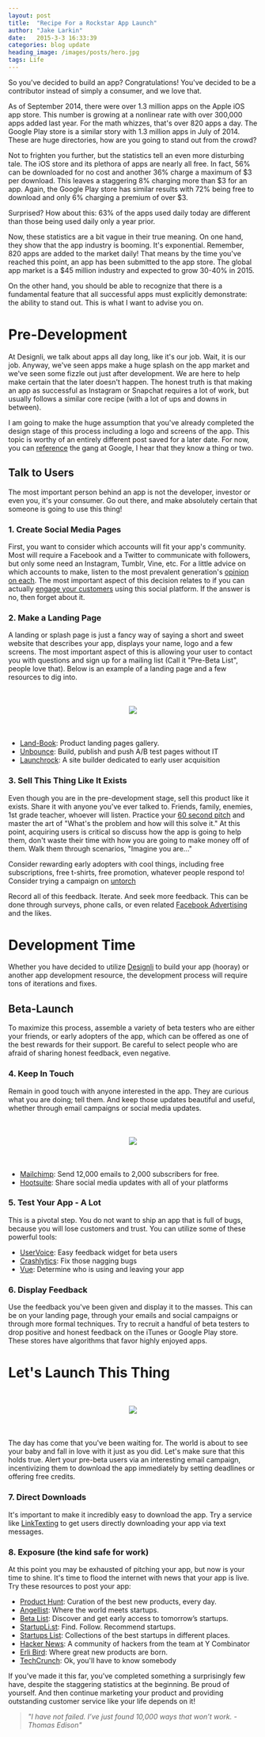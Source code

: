 ```yaml
---
layout: post
title:  "Recipe For a Rockstar App Launch"
author: "Jake Larkin"
date:   2015-3-3 16:33:39
categories: blog update
heading_image: /images/posts/hero.jpg
tags: Life
---
```

So you've decided to build an app? Congratulations! You've decided to be a contributor instead of simply a consumer, and we love that.

As of September 2014, there were over 1.3 million apps on the Apple iOS app store. This number is growing at a nonlinear rate with over 300,000 apps added last year. For the math whizzes, that's over 820 apps a day. The Google Play store is a similar story with 1.3 million apps in July of 2014. These are huge directories, how are you going to stand out from the crowd?

Not to frighten you further, but the statistics tell an even more disturbing tale. The iOS store and its plethora of apps are nearly all free. In fact, 56% can be downloaded for no cost and another 36% charge a maximum of $3 per download. This leaves a staggering 8% charging more than $3 for an app. Again, the Google Play store has similar results with 72% being free to download and only 6% charging a premium of over $3.

Surprised? How about this: 63% of the apps used daily today are different than those being used daily only a year prior.

Now, these statistics are a bit vague in their true meaning. On one hand, they show that the app industry is booming. It's exponential. Remember, 820 apps are added to the market daily! That means by the time you've reached this point, an app has been submitted to the app store. The global app market is a $45 million industry and expected to grow 30-40% in 2015.

On the other hand, you should be able to recognize that there is a fundamental feature that all successful apps must explicitly demonstrate: the ability to stand out. This is what I want to advise you on.

# Pre-Development

At Designli, we talk about apps all day long, like it's our job. Wait, it is our job. Anyway, we've seen apps make a huge splash on the app market and we've seen some fizzle out just after development. We are here to help make certain that the later doesn't happen. The honest truth is that making an app as successful as Instagram or Snapchat requires a lot of work, but usually follows a similar core recipe (with a lot of ups and downs in between).

I am going to make the huge assumption that you've already completed the design stage of this process including a logo and screens of the app. This topic is worthy of an entirely different post saved for a later date. For now, you can [reference](https://www.gv.com/design/) the gang at Google, I hear that they know a thing or two.

## Talk to Users

The most important person behind an app is not the developer, investor or even you, it's your consumer. Go out there, and make absolutely certain that someone is going to use this thing!

### 1. Create Social Media Pages

First, you want to consider which accounts will fit your app's community. Most will require a Facebook and a Twitter to communicate with followers, but only some need an Instagram, Tumblr, Vine, etc. For a little advice on which accounts to make, listen to the most prevalent generation's [opinion on each](https://medium.com/backchannel/a-teenagers-view-on-social-media-1df945c09ac6). The most important aspect of this decision relates to if you can actually [engage your customers](http://blog.hubspot.com/blog/tabid/6307/bid/29272/5-Awesome-Examples-of-Engaging-Social-Media-Campaigns.aspx) using this social platform. If the answer is no, then forget about it.

### 2. Make a Landing Page

A landing or splash page is just a fancy way of saying a short and sweet website that describes your app, displays your name, logo and a few screens. The most important aspect of this is allowing your user to contact you with questions and sign up for a mailing list (Call it "Pre-Beta List", people love that). Below is an example of a landing page and a few resources to dig into.

<div style="text-align:center; margin-bottom:50px; margin-top:50px;"><img src="/images/posts/tn.png" style="max-width:80%;"></div>

* [Land-Book](http://land-book.com/): Product landing pages gallery.
* [Unbounce](http://www.unbounce.com): Build, publish and push A/B test pages without IT
* [Launchrock](https://www.launchrock.com/): A site builder dedicated to early user acquisition

### 3. Sell This Thing Like It Exists

Even though you are in the pre-development stage, sell this product like it exists. Share it with anyone you've ever talked to. Friends, family, enemies, 1st grade teacher, whoever will listen. Practice your [60 second pitch](http://www.inc.com/guides/2010/05/mastering-business-elevator-pitch.html) and master the art of "What's the problem and how will this solve it." At this point, acquiring users is critical so discuss how the app is going to help them, don't waste their time with how you are going to make money off of them. Walk them through scenarios, "Imagine you are..."

Consider rewarding early adopters with cool things, including free subscriptions, free t-shirts, free promotion, whatever people respond to! Consider trying a campaign on [untorch](http://untorch.com/)

Record all of this feedback. Iterate. And seek more feedback. This can be done through surveys, phone calls, or even related [Facebook Advertising](https://www.facebook.com/advertising) and the likes.

# Development Time

Whether you have decided to utilize [Designli](http://www.designli.co/) to build your app (hooray) or another app development resource, the development process will require tons of iterations and fixes.

## Beta-Launch

To maximize this process, assemble a variety of beta testers who are either your friends, or early adopters of the app, which can be offered as one of the best rewards for their support. Be careful to select people who are afraid of sharing honest feedback, even negative.

### 4. Keep In Touch

Remain in good touch with anyone interested in the app. They are curious what you are doing; tell them. And keep those updates beautiful and useful, whether through email campaigns or social media updates.

<div style="text-align:center; margin-bottom:50px; margin-top:50px;"><img src="/images/posts/robinhood.png" style="max-width:80%;"></div>

* [Mailchimp](http://mailchimp.com/): Send 12,000 emails to 2,000 subscribers for free.
* [Hootsuite](https://hootsuite.com/): Share social media updates with all of your platforms
 
### 5. Test Your App - A Lot

This is a pivotal step. You do not want to ship an app that is full of bugs, because you will lose customers and trust. You can utilize some of these powerful tools:

* [UserVoice](https://www.uservoice.com/): Easy feedback widget for beta users
* [Crashlytics](https://try.crashlytics.com/): Fix those nagging bugs
* [Vue](http://vueanalytics.co/): Determine who is using and leaving your app
 
### 6. Display Feedback

Use the feedback you've been given and display it to the masses. This can be on your landing page, through your emails and social campaigns or through more formal techniques. Try to recruit a handful of beta testers to drop positive and honest feedback on the iTunes or Google Play store. These stores have algorithms that favor highly enjoyed apps.

# Let's Launch This Thing

<div style="text-align:center; margin-bottom:50px; margin-top:50px;"><img src="/images/posts/dance.gif" style="max-width:80%;"></div>

The day has come that you've been waiting for. The world is about to see your baby and fall in love with it just as you did. Let's make sure that this holds true. Alert your pre-beta users via an interesting email campaign, incentivizing them to download the app immediately by setting deadlines or offering free credits.

### 7. Direct Downloads

It's important to make it incredibly easy to download the app. Try a service like [LinkTexting](https://www.linktexting.com/) to get users directly downloading your app via text messages.

### 8. Exposure (the kind safe for work)

At this point you may be exhausted of pitching your app, but now is your time to shine. It's time to flood the internet with news that your app is live. Try these resources to post your app:

* [Product Hunt](http://www.producthunt.com/): Curation of the best new products, every day.
* [Angellist](https://angel.co/): Where the world meets startups.
* [Beta List](http://betalist.com/): Discover and get early access to tomorrow’s startups.
* [StartupLi.st](http://startupli.st/): Find. Follow. Recommend startups.
* [Startups List](http://www.startups-list.com/): Collections of the best startups in different places.
* [Hacker News](http://news.ycombinator.com/): A community of hackers from the team at Y Combinator
* [Erli Bird](http://erlibird.com/): Where great new products are born.
* [TechCrunch](http://techcrunch.com/): Ok, you'll have to know somebody
 
If you've made it this far, you've completed something a surprisingly few have, despite the staggering statistics at the beginning. Be proud of yourself. And then continue marketing your product and providing outstanding customer service like your life depends on it!

> _"I have not failed. I’ve just found 10,000 ways that won’t work.
-Thomas Edison"_

 



